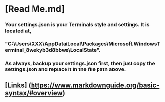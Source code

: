 # **[Read Me.md]** 

### Your settings.json is your Terminals style and settings. It is located at,
### "C:\Users\XXX\AppData\Local\Packages\Microsoft.WindowsTerminal_8wekyb3d8bbwe\LocalState".


### **As always, backup your settings.json first,** then just copy the settings.json and replace it in the file path above.

## **[Links]** (https://www.markdownguide.org/basic-syntax/#overview) 
